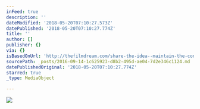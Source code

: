 ```yaml
---
inFeed: true
description: ''
dateModified: '2018-05-20T07:10:27.573Z'
datePublished: '2018-05-20T07:10:27.774Z'
title: ''
author: []
publisher: {}
via: {}
isBasedOnUrl: 'http://thefilmdream.com/share-the-idea--maintain-the-connection.html'
sourcePath: _posts/2016-09-14-1c625923-d8b2-495d-ae04-7d2e346c1124.md
datePublishedOriginal: '2018-05-20T07:10:27.774Z'
starred: true
_type: MediaObject

---
```

<article style=""><img src="http://thefilmdream.com/image/116248214_scaled_801x392.jpg" /></article>